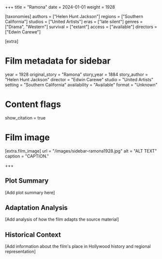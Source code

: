 +++
title = "Ramona"
date = 2024-01-01
weight = 1928

[taxonomies]
authors = ["Helen Hunt Jackson"]
regions = ["Southern California"]
studios = ["United Artists"]
eras = ["late silent"]
genres = ["Drama", "Western"]
survival = ["extant"]
access = ["available"]
directors = ["Edwin Carewe"]

[extra]
# Film metadata for sidebar
year = 1928
original_story = "Ramona"
story_year = 1884
story_author = "Helen Hunt Jackson"
director = "Edwin Carewe"
studio = "United Artists"
setting = "Southern California"
availability = "Available"
format = "Unknown"

# Content flags
show_citation = true

# Film image
[extra.film_image]
url = "/images/sidebar-ramona1928.jpg"
alt = "ALT TEXT"
caption = "CAPTION."

+++

## Plot Summary

[Add plot summary here]

## Adaptation Analysis

[Add analysis of how the film adapts the source material]

## Historical Context

[Add information about the film's place in Hollywood history and regional representation]